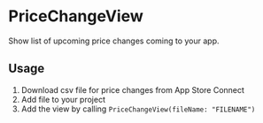 # PriceChangeView

Show list of upcoming price changes coming to your app.

## Usage
1. Download csv file for price changes from App Store Connect
2. Add file to your project
3. Add the view by calling `PriceChangeView(fileName: "FILENAME")`
